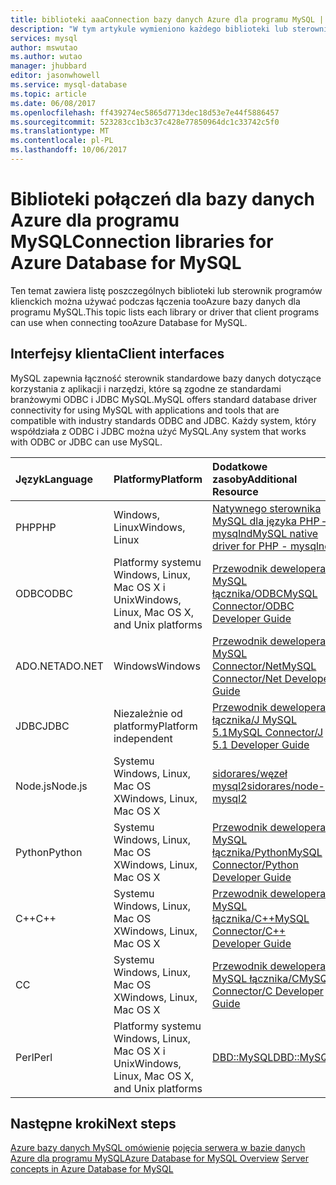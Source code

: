 ```yaml
---
title: biblioteki aaaConnection bazy danych Azure dla programu MySQL | Dokumentacja firmy Microsoft
description: "W tym artykule wymieniono każdego biblioteki lub sterownik programów klienckich można używać podczas łączenia tooAzure bazy danych dla programu MySQL."
services: mysql
author: mswutao
ms.author: wutao
manager: jhubbard
editor: jasonwhowell
ms.service: mysql-database
ms.topic: article
ms.date: 06/08/2017
ms.openlocfilehash: ff439274ec5865d7713dec18d53e7e44f5886457
ms.sourcegitcommit: 523283cc1b3c37c428e77850964dc1c33742c5f0
ms.translationtype: MT
ms.contentlocale: pl-PL
ms.lasthandoff: 10/06/2017
---
```

# <a name="connection-libraries-for-azure-database-for-mysql"></a><span data-ttu-id="8db16-103">Biblioteki połączeń dla bazy danych Azure dla programu MySQL</span><span class="sxs-lookup"><span data-stu-id="8db16-103">Connection libraries for Azure Database for MySQL</span></span>
<span data-ttu-id="8db16-104">Ten temat zawiera listę poszczególnych biblioteki lub sterownik programów klienckich można używać podczas łączenia tooAzure bazy danych dla programu MySQL.</span><span class="sxs-lookup"><span data-stu-id="8db16-104">This topic lists each library or driver that client programs can use when connecting tooAzure Database for MySQL.</span></span>

## <a name="client-interfaces"></a><span data-ttu-id="8db16-105">Interfejsy klienta</span><span class="sxs-lookup"><span data-stu-id="8db16-105">Client interfaces</span></span>
<span data-ttu-id="8db16-106">MySQL zapewnia łączność sterownik standardowe bazy danych dotyczące korzystania z aplikacji i narzędzi, które są zgodne ze standardami branżowymi ODBC i JDBC MySQL.</span><span class="sxs-lookup"><span data-stu-id="8db16-106">MySQL offers standard database driver connectivity for using MySQL with applications and tools that are compatible with industry standards ODBC and JDBC.</span></span> <span data-ttu-id="8db16-107">Każdy system, który współdziała z ODBC i JDBC można użyć MySQL.</span><span class="sxs-lookup"><span data-stu-id="8db16-107">Any system that works with ODBC or JDBC can use MySQL.</span></span>

| <span data-ttu-id="8db16-108">**Język**</span><span class="sxs-lookup"><span data-stu-id="8db16-108">**Language**</span></span> | <span data-ttu-id="8db16-109">**Platformy**</span><span class="sxs-lookup"><span data-stu-id="8db16-109">**Platform**</span></span> | <span data-ttu-id="8db16-110">**Dodatkowe zasoby**</span><span class="sxs-lookup"><span data-stu-id="8db16-110">**Additional Resource**</span></span> | <span data-ttu-id="8db16-111">**Pobieranie**</span><span class="sxs-lookup"><span data-stu-id="8db16-111">**Download**</span></span> |
| :----------- | :------------| :-----------------------| :------------|
| <span data-ttu-id="8db16-112">PHP</span><span class="sxs-lookup"><span data-stu-id="8db16-112">PHP</span></span> | <span data-ttu-id="8db16-113">Windows, Linux</span><span class="sxs-lookup"><span data-stu-id="8db16-113">Windows, Linux</span></span> | [<span data-ttu-id="8db16-114">Natywnego sterownika MySQL dla języka PHP — mysqlnd</span><span class="sxs-lookup"><span data-stu-id="8db16-114">MySQL native driver for PHP - mysqlnd</span></span>](https://dev.mysql.com/downloads/connector/php-mysqlnd/) | [<span data-ttu-id="8db16-115">Pobieranie</span><span class="sxs-lookup"><span data-stu-id="8db16-115">Download</span></span>](http://php.net/downloads.php) |
| <span data-ttu-id="8db16-116">ODBC</span><span class="sxs-lookup"><span data-stu-id="8db16-116">ODBC</span></span> | <span data-ttu-id="8db16-117">Platformy systemu Windows, Linux, Mac OS X i Unix</span><span class="sxs-lookup"><span data-stu-id="8db16-117">Windows, Linux, Mac OS X, and Unix platforms</span></span> | [<span data-ttu-id="8db16-118">Przewodnik dewelopera MySQL łącznika/ODBC</span><span class="sxs-lookup"><span data-stu-id="8db16-118">MySQL Connector/ODBC Developer Guide</span></span>](https://dev.mysql.com/doc/connector-odbc/en/) | [<span data-ttu-id="8db16-119">Pobieranie</span><span class="sxs-lookup"><span data-stu-id="8db16-119">Download</span></span>](https://dev.mysql.com/downloads/connector/odbc/) |
| <span data-ttu-id="8db16-120">ADO.NET</span><span class="sxs-lookup"><span data-stu-id="8db16-120">ADO.NET</span></span> | <span data-ttu-id="8db16-121">Windows</span><span class="sxs-lookup"><span data-stu-id="8db16-121">Windows</span></span> | [<span data-ttu-id="8db16-122">Przewodnik dewelopera MySQL Connector/Net</span><span class="sxs-lookup"><span data-stu-id="8db16-122">MySQL Connector/Net Developer Guide</span></span>](https://dev.mysql.com/doc/connector-net/en/) | [<span data-ttu-id="8db16-123">Pobieranie</span><span class="sxs-lookup"><span data-stu-id="8db16-123">Download</span></span>](https://dev.mysql.com/downloads/connector/net/) |
| <span data-ttu-id="8db16-124">JDBC</span><span class="sxs-lookup"><span data-stu-id="8db16-124">JDBC</span></span> | <span data-ttu-id="8db16-125">Niezależnie od platformy</span><span class="sxs-lookup"><span data-stu-id="8db16-125">Platform independent</span></span> | [<span data-ttu-id="8db16-126">Przewodnik dewelopera łącznika/J MySQL 5.1</span><span class="sxs-lookup"><span data-stu-id="8db16-126">MySQL Connector/J 5.1 Developer Guide</span></span>](https://dev.mysql.com/doc/connector-j/5.1/en/) | [<span data-ttu-id="8db16-127">Pobieranie</span><span class="sxs-lookup"><span data-stu-id="8db16-127">Download</span></span>](https://dev.mysql.com/downloads/connector/j/) |
| <span data-ttu-id="8db16-128">Node.js</span><span class="sxs-lookup"><span data-stu-id="8db16-128">Node.js</span></span> | <span data-ttu-id="8db16-129">Systemu Windows, Linux, Mac OS X</span><span class="sxs-lookup"><span data-stu-id="8db16-129">Windows, Linux, Mac OS X</span></span> | [<span data-ttu-id="8db16-130">sidorares/węzeł mysql2</span><span class="sxs-lookup"><span data-stu-id="8db16-130">sidorares/node-mysql2</span></span>](https://github.com/sidorares/node-mysql2/tree/master/documentation) | [<span data-ttu-id="8db16-131">Pobieranie</span><span class="sxs-lookup"><span data-stu-id="8db16-131">Download</span></span>](https://github.com/sidorares/node-mysql2) |
| <span data-ttu-id="8db16-132">Python</span><span class="sxs-lookup"><span data-stu-id="8db16-132">Python</span></span> | <span data-ttu-id="8db16-133">Systemu Windows, Linux, Mac OS X</span><span class="sxs-lookup"><span data-stu-id="8db16-133">Windows, Linux, Mac OS X</span></span> | [<span data-ttu-id="8db16-134">Przewodnik dewelopera MySQL łącznika/Python</span><span class="sxs-lookup"><span data-stu-id="8db16-134">MySQL Connector/Python Developer Guide</span></span>](https://dev.mysql.com/doc/connector-python/en/) | [<span data-ttu-id="8db16-135">Pobieranie</span><span class="sxs-lookup"><span data-stu-id="8db16-135">Download</span></span>](https://dev.mysql.com/downloads/connector/python/) |
| <span data-ttu-id="8db16-136">C++</span><span class="sxs-lookup"><span data-stu-id="8db16-136">C++</span></span> | <span data-ttu-id="8db16-137">Systemu Windows, Linux, Mac OS X</span><span class="sxs-lookup"><span data-stu-id="8db16-137">Windows, Linux, Mac OS X</span></span> | [<span data-ttu-id="8db16-138">Przewodnik dewelopera MySQL łącznika/C++</span><span class="sxs-lookup"><span data-stu-id="8db16-138">MySQL Connector/C++ Developer Guide</span></span>](https://dev.mysql.com/doc/connector-cpp/en/) | [<span data-ttu-id="8db16-139">Pobieranie</span><span class="sxs-lookup"><span data-stu-id="8db16-139">Download</span></span>](https://dev.mysql.com/downloads/connector/python/) |
| <span data-ttu-id="8db16-140">C</span><span class="sxs-lookup"><span data-stu-id="8db16-140">C</span></span> | <span data-ttu-id="8db16-141">Systemu Windows, Linux, Mac OS X</span><span class="sxs-lookup"><span data-stu-id="8db16-141">Windows, Linux, Mac OS X</span></span> | [<span data-ttu-id="8db16-142">Przewodnik dewelopera MySQL łącznika/C</span><span class="sxs-lookup"><span data-stu-id="8db16-142">MySQL Connector/C Developer Guide</span></span>](https://dev.mysql.com/doc/connector-c/en/) | [<span data-ttu-id="8db16-143">Pobieranie</span><span class="sxs-lookup"><span data-stu-id="8db16-143">Download</span></span>](https://dev.mysql.com/downloads/connector/c/)
| <span data-ttu-id="8db16-144">Perl</span><span class="sxs-lookup"><span data-stu-id="8db16-144">Perl</span></span> | <span data-ttu-id="8db16-145">Platformy systemu Windows, Linux, Mac OS X i Unix</span><span class="sxs-lookup"><span data-stu-id="8db16-145">Windows, Linux, Mac OS X, and Unix platforms</span></span> | [<span data-ttu-id="8db16-146">DBD::MySQL</span><span class="sxs-lookup"><span data-stu-id="8db16-146">DBD::MySQL</span></span>](https://metacpan.org/pod/DBD::mysql) | [<span data-ttu-id="8db16-147">Pobieranie</span><span class="sxs-lookup"><span data-stu-id="8db16-147">Download</span></span>](https://metacpan.org/pod/DBD::mysql) |


## <a name="next-steps"></a><span data-ttu-id="8db16-148">Następne kroki</span><span class="sxs-lookup"><span data-stu-id="8db16-148">Next steps</span></span>
<span data-ttu-id="8db16-149">[Azure bazy danych MySQL omówienie](./overview.md)
[pojęcia serwera w bazie danych Azure dla programu MySQL](./concepts-servers.md)</span><span class="sxs-lookup"><span data-stu-id="8db16-149">[Azure Database for MySQL Overview](./overview.md)
[Server concepts in Azure Database for MySQL](./concepts-servers.md)</span></span>
